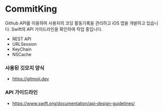 # CommitKing

Github API를 이용하여 사용자의 코딩 활동기록을 관리하고 iOS 앱을 개발하고 있습니다. Swift의 API 가이드라인을 확인하여 작업 중입니다.


- REST API
- URLSession
- KeyChain
- NSCache

### 사용된 깃모지 양식
- https://gitmoji.dev

### API 가이드라인
- https://www.swift.org/documentation/api-design-guidelines/


